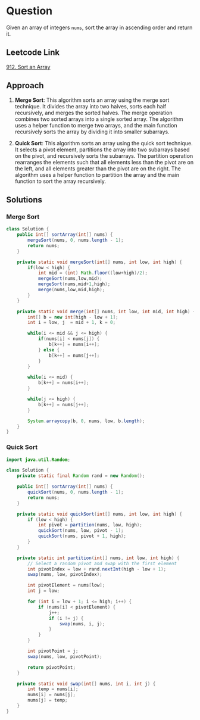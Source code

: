 # Question

Given an array of integers `nums`, sort the array in ascending order and return it.

## Leetcode Link

[912. Sort an Array](https://leetcode.com/problems/sort-an-array/)

## Approach

1. **Merge Sort**: This algorithm sorts an array using the merge sort technique. It divides the array into two halves, sorts each half recursively, and merges the sorted halves. The merge operation combines two sorted arrays into a single sorted array. The algorithm uses a helper function to merge two arrays, and the main function recursively sorts the array by dividing it into smaller subarrays.

2. **Quick Sort**: This algorithm sorts an array using the quick sort technique. It selects a pivot element, partitions the array into two subarrays based on the pivot, and recursively sorts the subarrays. The partition operation rearranges the elements such that all elements less than the pivot are on the left, and all elements greater than the pivot are on the right. The algorithm uses a helper function to partition the array and the main function to sort the array recursively.

## Solutions

### Merge Sort

```java
class Solution {
    public int[] sortArray(int[] nums) {
        mergeSort(nums, 0, nums.length - 1);
        return nums;
    }

    private static void mergeSort(int[] nums, int low, int high) {
        if(low < high) {
            int mid = (int) Math.floor((low+high)/2);
            mergeSort(nums,low,mid);
            mergeSort(nums,mid+1,high);
            merge(nums,low,mid,high);
        }
    }

    private static void merge(int[] nums, int low, int mid, int high) {
        int[] b = new int[high - low + 1];
        int i = low, j  = mid + 1, k = 0;

        while(i <= mid && j <= high) {
            if(nums[i] < nums[j]) {
                b[k++] = nums[i++];
            } else {
                b[k++] = nums[j++];
            }
        }

        while(i <= mid) {
            b[k++] = nums[i++];
        }

        while(j <= high) {
            b[k++] = nums[j++];
        }

        System.arraycopy(b, 0, nums, low, b.length);
    }
}
```

### Quick Sort

```java
import java.util.Random;

class Solution {
    private static final Random rand = new Random();

    public int[] sortArray(int[] nums) {
        quickSort(nums, 0, nums.length - 1);
        return nums;
    }

    private static void quickSort(int[] nums, int low, int high) {
        if (low < high) {
            int pivot = partition(nums, low, high);
            quickSort(nums, low, pivot - 1);
            quickSort(nums, pivot + 1, high);
        }
    }

    private static int partition(int[] nums, int low, int high) {
        // Select a random pivot and swap with the first element
        int pivotIndex = low + rand.nextInt(high - low + 1);
        swap(nums, low, pivotIndex);

        int pivotElement = nums[low];
        int j = low;

        for (int i = low + 1; i <= high; i++) {
            if (nums[i] < pivotElement) {
                j++;
                if (i != j) {
                    swap(nums, i, j);
                }
            }
        }

        int pivotPoint = j;
        swap(nums, low, pivotPoint);

        return pivotPoint;
    }

    private static void swap(int[] nums, int i, int j) {
        int temp = nums[i];
        nums[i] = nums[j];
        nums[j] = temp;
    }
}

```
